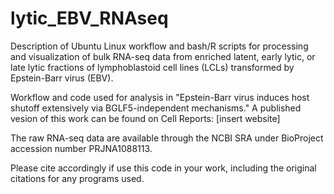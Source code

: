 # lytic_EBV_RNAseq
Description of Ubuntu Linux workflow and bash/R scripts for processing and visualization of bulk RNA-seq data from enriched latent, early lytic, or late lytic fractions of lymphoblastoid cell lines (LCLs) transformed by Epstein-Barr virus (EBV).

Workflow and code used for analysis in "Epstein-Barr virus induces host shutoff extensively via BGLF5-independent mechanisms." A published vesion of this work can be found on Cell Reports: [insert website]

The raw RNA-seq data are available through the NCBI SRA under BioProject accession number PRJNA1088113.

Please cite accordingly if use this code in your work, including the original citations for any programs used.
